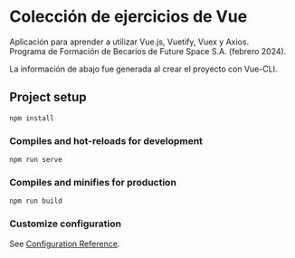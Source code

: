 # Colección de ejercicios de Vue

Aplicación para aprender a utilizar Vue.js, Vuetify, Vuex y Axios.  
Programa de Formación de Becarios de Future Space S.A. (febrero 2024).

La información de abajo fue generada al crear el proyecto con Vue-CLI.

## Project setup
```
npm install
```

### Compiles and hot-reloads for development
```
npm run serve
```

### Compiles and minifies for production
```
npm run build
```

### Customize configuration
See [Configuration Reference](https://cli.vuejs.org/config/).
